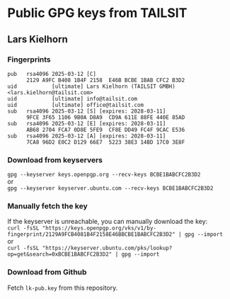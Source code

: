 # Public GPG keys from TAILSIT

## Lars Kielhorn

### Fingerprints
```
pub   rsa4096 2025-03-12 [C]
      2129 A9FC B408 1B4F 2158  E46B BCBE 1BAB CFC2 B3D2
uid           [ultimate] Lars Kielhorn (TAILSIT GMBH) <lars.kielhorn@tailsit.com>
uid           [ultimate] info@tailsit.com
uid           [ultimate] office@tailsit.com
sub   rsa4096 2025-03-12 [S] [expires: 2028-03-11]
      9FCE 3F65 1106 9B0A D8A9  CD9A 611E 88FE 440E 85AD
sub   rsa4096 2025-03-12 [E] [expires: 2028-03-11]
      AB68 2704 FCA7 0D8E 5FE9  CF8E DD49 FC4F 9CAC E536
sub   rsa4096 2025-03-12 [A] [expires: 2028-03-11]
      7CA8 96D2 E0C2 D129 66E7  5223 38E3 14BD 17C0 3E8F
```

### Download from keyservers
```gpg --keyserver keys.openpgp.org --recv-keys BCBE1BABCFC2B3D2```    
or    
```gpg --keyserver keyserver.ubuntu.com --recv-keys BCBE1BABCFC2B3D2```

### Manually fetch the key
If the keyserver is unreachable, you can manually download the key:    
```curl -fsSL "https://keys.openpgp.org/vks/v1/by-fingerprint/2129A9FCB4081B4F2158E46BBCBE1BABCFC2B3D2" | gpg --import```    
or    
```curl -fsSL "https://keyserver.ubuntu.com/pks/lookup?op=get&search=0xBCBE1BABCFC2B3D2" | gpg --import```    

### Download from Github
Fetch ```lk-pub.key``` from this repository.
